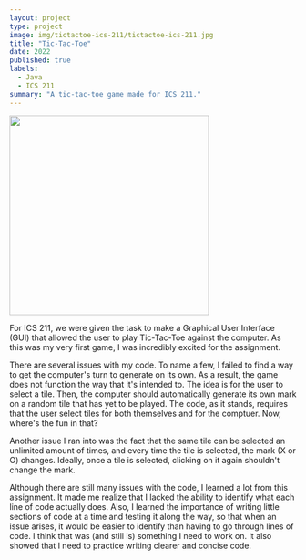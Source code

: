 ```yaml
---
layout: project
type: project
image: img/tictactoe-ics-211/tictactoe-ics-211.jpg
title: "Tic-Tac-Toe"
date: 2022
published: true
labels:
  - Java
  - ICS 211
summary: "A tic-tac-toe game made for ICS 211."
---
```


<div class="text-center p-4">
  <img width="350px" src="../img/tictactoe-ics-211/tictactoe.jpg" class="img-thumbnail" >
</div>

For ICS 211, we were given the task to make a Graphical User Interface (GUI) that allowed the user to play Tic-Tac-Toe against the computer. As this was my very first game, I was incredibly excited for the assignment. 

There are several issues with my code. To name a few, I failed to find a way to get the computer's turn to generate on its own. As a result, the game does not function the way that it's intended to. The idea is for the user to select a tile. Then, the computer should automatically generate its own mark on a random tile that has yet to be played. The code, as it stands, requires that the user select tiles for both themselves and for the comptuer. Now, where's the fun in that? 

Another issue I ran into was the fact that the same tile can be selected an unlimited amount of times, and every time the tile is selected, the mark (X or O) changes. Ideally, once a tile is selected, clicking on it again shouldn't change the mark. 

Although there are still many issues with the code, I learned a lot from this assignment. It made me realize that I lacked the ability to identify what each line of code actually does. Also, I learned the importance of writing little sections of code at a time and testing it along the way, so that when an issue arises, it would be easier to identify than having to go through lines of code. I think that was (and still is) something I need to work on. It also showed that I need to practice writing clearer and concise code. 
